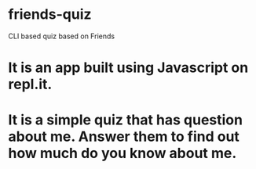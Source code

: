 # friends-quiz
 CLI based quiz based on Friends

# It is an app built using Javascript on repl.it.
# It is a simple quiz that has question about me. Answer them to find out how much do you know about me.
